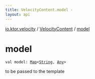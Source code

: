 ```yaml
---
title: VelocityContent.model - 
layout: api
---
```


<div class='api-docs-breadcrumbs'><a href="../index.html">io.ktor.velocity</a> / <a href="index.html">VelocityContent</a> / <a href="./model.html">model</a></div>

# model

<div class="signature"><code><span class="keyword">val </span><span class="identifier">model</span><span class="symbol">: </span><a href="https://kotlinlang.org/api/latest/jvm/stdlib/kotlin.collections/-map/index.html"><span class="identifier">Map</span></a><span class="symbol">&lt;</span><a href="https://kotlinlang.org/api/latest/jvm/stdlib/kotlin/-string/index.html"><span class="identifier">String</span></a><span class="symbol">,</span>&nbsp;<a href="https://kotlinlang.org/api/latest/jvm/stdlib/kotlin/-any/index.html"><span class="identifier">Any</span></a><span class="symbol">&gt;</span></code></div>

to be passed to the template

